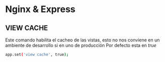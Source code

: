 # Nginx & Express

## VIEW CACHE

Este comando habilita el cacheo de las vistas, esto no nos conviene en un ambiente de desarrollo si en uno de producción
Por defecto esta en *true*

```sh
app.set('view cache', true);
```

